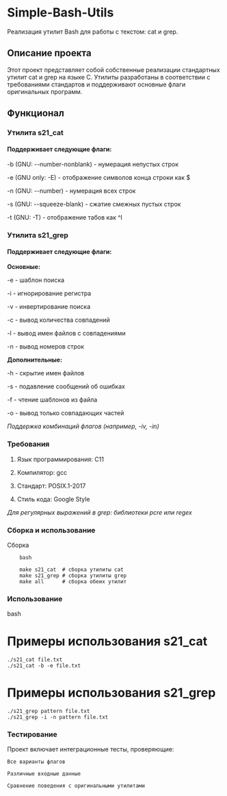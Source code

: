 # Simple-Bash-Utils
Реализация утилит Bash для работы с текстом: cat и grep.
## Описание проекта

Этот проект представляет собой собственные реализации стандартных утилит cat и grep на языке C. Утилиты разработаны в соответствии с требованиями стандартов и поддерживают основные флаги оригинальных программ.
## Функционал
### Утилита s21_cat

#### Поддерживает следующие флаги:

-b (GNU: --number-nonblank) - нумерация непустых строк

-e (GNU only: -E) - отображение символов конца строки как $

-n (GNU: --number) - нумерация всех строк

-s (GNU: --squeeze-blank) - сжатие смежных пустых строк

-t (GNU: -T) - отображение табов как ^I

### Утилита s21_grep

#### Поддерживает следующие флаги:

**Основные:**

-e - шаблон поиска

-i - игнорирование регистра

-v - инвертирование поиска

-c - вывод количества совпадений

-l - вывод имен файлов с совпадениями

-n - вывод номеров строк

**Дополнительные:**

-h - скрытие имен файлов

-s - подавление сообщений об ошибках

-f - чтение шаблонов из файла

-o - вывод только совпадающих частей

*Поддержка комбинаций флагов (например, -iv, -in)*

### Требования

1) Язык программирования: C11

2) Компилятор: gcc

3) Стандарт: POSIX.1-2017

4) Стиль кода: Google Style

*Для регулярных выражений в grep: библиотеки pcre или regex*

### Сборка и использование
Сборка
```
    bash
    
    make s21_cat  # сборка утилиты cat
    make s21_grep # сборка утилиты grep
    make all      # сборка обеих утилит
```
### Использование
bash

# Примеры использования s21_cat
```
./s21_cat file.txt
./s21_cat -b -e file.txt
```
# Примеры использования s21_grep
```
./s21_grep pattern file.txt
./s21_grep -i -n pattern file.txt
```

### Тестирование

Проект включает интеграционные тесты, проверяющие:

    Все варианты флагов

    Различные входные данные

    Сравнение поведения с оригинальными утилитами



